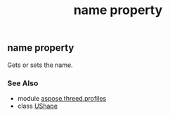 ﻿---
title: name property
second_title: Aspose.3D for Python via .NET API References
description: 
type: docs
weight: 160
url: /python-net/aspose.threed.profiles/ushape/name/
is_root: false
---

## name property


Gets or sets the name.

### See Also
* module [aspose.threed.profiles](../../)
* class [UShape](/3d/python-net/aspose.threed.profiles/ushape)
